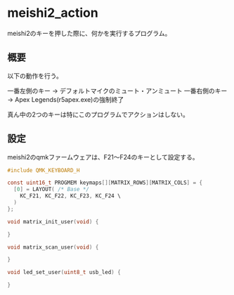 # meishi2_action

meishi2のキーを押した際に、何かを実行するプログラム。


## 概要

以下の動作を行う。

一番左側のキー -> デフォルトマイクのミュート・アンミュート
一番右側のキー -> Apex Legends(r5apex.exe)の強制終了

真ん中の2つのキーは特にこのプログラムでアクションはしない。


## 設定

meishi2のqmkファームウェアは、F21～F24のキーとして設定する。


```.c
#include QMK_KEYBOARD_H

const uint16_t PROGMEM keymaps[][MATRIX_ROWS][MATRIX_COLS] = {
  [0] = LAYOUT( /* Base */
    KC_F21, KC_F22, KC_F23, KC_F24 \
  )
};

void matrix_init_user(void) {

}

void matrix_scan_user(void) {

}

void led_set_user(uint8_t usb_led) {

}
```

